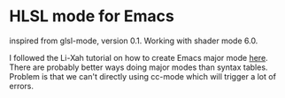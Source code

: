 # HLSL mode for Emacs

inspired from glsl-mode, version 0.1. Working with shader mode 6.0.

I followed the Li-Xah tutorial on how to create Emacs major mode [here](http://xahlee.info/emacs/emacs/elisp_syntax_coloring.html). There are probably better ways doing major modes than syntax tables. Problem is that we can't directly using cc-mode which will trigger a lot of errors.
